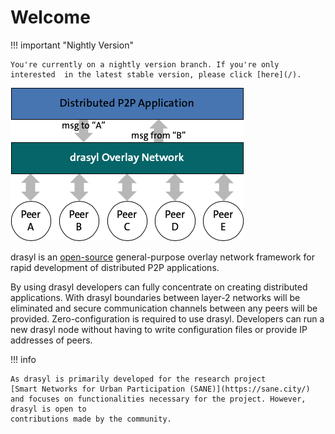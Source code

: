 # Welcome

!!! important "Nightly Version"

    You're currently on a nightly version branch. If you're only interested  in the latest stable version, please click [here](/).

![drasyl architecture](https://github.com/drasyl-overlay/drasyl/raw/master/drasyl-architecture.png)

drasyl is an [open-source](https://github.com/drasyl-overlay/drasyl) general-purpose overlay network framework for rapid development of distributed P2P applications.

By using drasyl developers can fully concentrate on creating distributed applications.
With drasyl boundaries between layer-2 networks will be eliminated and secure communication channels between any peers will be provided.
Zero-configuration is required to use drasyl.
Developers can run a new drasyl node without having to write configuration files or provide IP addresses of peers.

!!! info

    As drasyl is primarily developed for the research project
    [Smart Networks for Urban Participation (SANE)](https://sane.city/) and focuses on functionalities necessary for the project. However, drasyl is open to
    contributions made by the community.
